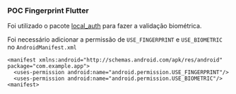 ### POC Fingerprint Flutter

Foi utilizado o pacote [local_auth](https://pub.dev/packages/local_auth) para fazer a validação biométrica.

Foi necessário adicionar a permissão de `USE_FINGERPRINT` e `USE_BIOMETRIC` no `AndroidManifest.xml`
```
<manifest xmlns:android="http://schemas.android.com/apk/res/android" package="com.example.app">
  <uses-permission android:name="android.permission.USE_FINGERPRINT"/>
  <uses-permission android:name="android.permission.USE_BIOMETRIC"/>
<manifest>
```
